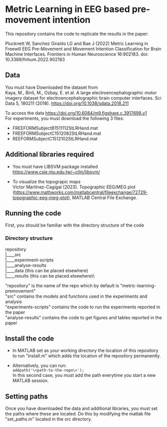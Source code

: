 # Metric Learning in EEG based pre-movement intention

This repository contains the code to replicate the results in the paper:

Plucknett W, Sanchez Giraldo LG and Bae J (2022) Metric Learning in Freewill EEG
Pre-Movement and Movement Intention Classification for Brain Machine Interfaces.
Frontiers in Human Neuroscience 16:902183. doi: 10.3389/fnhum.2022.902183

## Data
You must have Downloaded the dataset from\
   Kaya, M., Binli, M., Ozbay, E. et al. A large electroencephalographic motor 
   imagery dataset for electroencephalographic brain computer interfaces. 
   Sci Data 5, 180211 (2018). https://doi.org/10.1038/sdata.2018.211

To access the data https://doi.org/10.6084/m9.figshare.c.3917698.v1 \
 For experiments, you must download the following 3 files:
   - FREEFORMSubjectB1511112StLRHand.mat
   - FREEFORMSubjectC1512082StLRHand.mat
   - REEFORMSubjectC1512102StLRHand.mat

## Additional libraries required
- You must have LIBSVM package installed\
 https://www.csie.ntu.edu.tw/~cjlin/libsvm/

- To visualize the topograpic maps\
 Víctor Martínez-Cagigal (2023). Topographic EEG/MEG plot 
 (https://www.mathworks.com/matlabcentral/fileexchange/72729-topographic-eeg-meg-plot), 
 MATLAB Central File Exchange. 

## Running the code
First, you should be familiar with the directory structure of the code
### Directory structure 
repository   
|____src\
|____experiment-scripts\
|____analyse-results\
|____data (this can be placed elsewhere)\
|____results (this can be placed elsewhere)\

"repository" is the name of the repo which by default is "metric-learning-premovement"\
"src" contains the models and functions used in the experiments and analysis\
"experiments-scripts" contains the code to run the experiments reported in the paper\
"analyse-results" contains the code to get figures and tables reported in the paper

## Install the code
- In MATLAB set as your working directory the location of this repository to run 
"install.m" which adds the location of the repository permanently.

- Alternatively, you can run:\
`addpath('\<path-to-the-repo\>');`\
In this second case, you must add the path everytime you start a new MATLAB session. 

## Setting paths
Once you have downloaded the data and additional libraries, you must set the paths
where these are located. Do this by modifying the matlab file "set_paths.m" located 
in the src directory. 
